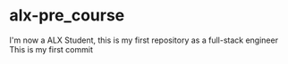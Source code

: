 # alx-pre_course
I'm now a ALX Student, this is my first repository as a full-stack engineer
This is my first commit 
